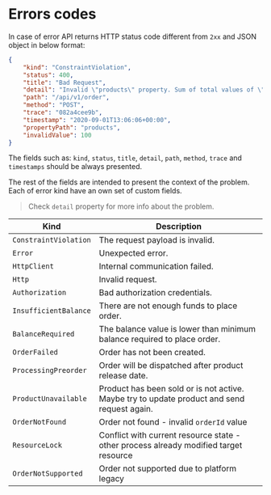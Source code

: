 # Errors codes

In case of error API returns HTTP status code different from `2xx` and JSON object in below format:

```json
{
    "kind": "ConstraintViolation",
    "status": 400,
    "title": "Bad Request",
    "detail": "Invalid \"products\" property. Sum of total values of \"qty\" must be lower than or equal 90.",
    "path": "/api/v1/order",
    "method": "POST",
    "trace": "082a4cee9b",
    "timestamp": "2020-09-01T13:06:06+00:00",
    "propertyPath": "products",
    "invalidValue": 100
}
```

The fields such as: `kind`, `status`, `title`, `detail`, `path`, `method`, `trace` and `timestamps` should be always presented.

The rest of the fields are intended to present the context of the problem. Each of error kind have an own set of custom fields.

> Check `detail` property for more info about the problem.

| Kind                       | Description                                                                                 |
|----------------------------|---------------------------------------------------------------------------------------------|
| `ConstraintViolation`      | The request payload is invalid.                                                             |
| `Error`                    | Unexpected error.                                                                           |
| `HttpClient`               | Internal communication failed.                                                              |
| `Http`                     | Invalid request.                                                                            |
| `Authorization`            | Bad authorization credentials.                                                              |
| `InsufficientBalance`      | There are not enough funds to place order.                                                  |
| `BalanceRequired`          | The balance value is lower than minimum balance required to place order.                    |
| `OrderFailed`              | Order has not been created.                                                                 |
| `ProcessingPreorder`       | Order will be dispatched after product release date.                                        |
| `ProductUnavailable`       | Product has been sold or is not active. Maybe try to update product and send request again. |
| `OrderNotFound`            | Order not found - invalid `orderId` value                                                   |
| `ResourceLock`             | Conflict with current resource state - other process already modified target resource       |
| `OrderNotSupported`        | Order not supported due to platform legacy                                                  |

